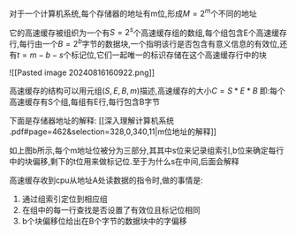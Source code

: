 对于一个计算机系统,每个存储器的地址有m位,形成$M=2^m$个不同的地址

它的高速缓存被组织为一个有$S=2^s$个高速缓存组的数组,每个组包含E个高速缓存行,每行由一个$B=2^b$字节的数据块,一个指明该行是否包含有意义信息的有效位,还有$t=m-b-s$个标记位,它们一起唯一的标识存储在这个高速缓存行中的块

![[Pasted image 20240816160922.png]]

高速缓存的结构可以用元组$(S,E,B,m)$描述,高速缓存的大小$C=S*E*B$
即:每个高速缓存有S个组,每组有E行,每行包含B字节

下面是存储器地址的解释:
[[深入理解计算机系统 .pdf#page=462&selection=328,0,340,11|m位地址的解释]]

如上图b所示,每个m地址位被分为三部分,其其中s位来记录组索引,b位来确定每行中的块偏移,剩下的t位用来做标记位.至于为什么s在中间,后面会解释

高速缓存收到cpu从地址A处读数据的指令时,做的事情是:

1. 通过组索引定位到相应组
2. 在组中的每一行查找是否设置了有效位且标记位相同
3. b个块偏移位给出在B个字节的数据块中的字偏移
